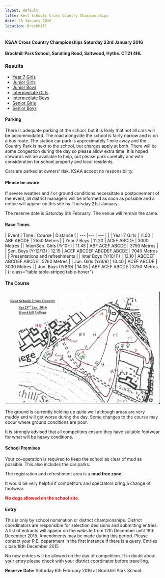 ```yaml
---
layout: default
title: Kent Schools Cross Country Championships 
date: 23 January 2016
location: Brockhill
---
```


#### KSAA Cross Country Championships Saturday 23rd January 2016

#### Brockhill Park School, Sandling Road, Saltwood, Hythe. CT21 4HL

<div class="panel panel-info">
    <div class="panel-heading">
        <h3 class="panel-title">Results</h3>
    </div>
    <div class="panel-body">
        <ul>
            <li><a href="/files/events/15-16/2016-01-23-kent-schools-cross-country-champs/KSAA-2016-Cross-Country-Championships-Year-7-Girls-Results-v2.pdf">Year 7 Girls</a></li>
            <li><a href="/files/events/15-16/2016-01-23-kent-schools-cross-country-champs/KSAA-2016-Cross-Country-Championships-Junior-Girls-Results.pdf">Junior Girls</a></li>
            <li><a href="/files/events/15-16/2016-01-23-kent-schools-cross-country-champs/KSAA-2016-Cross-Country-Championships-Junior-Boys-Results.pdf">Junior Boys</a></li>
            <li><a href="/files/events/15-16/2016-01-23-kent-schools-cross-country-champs/KSAA-2016-Cross-Country-Championships-Intermediate-Girls-Results-v2.pdf">Intermediate Girls</a></li>
            <li><a href="/files/events/15-16/2016-01-23-kent-schools-cross-country-champs/KSAA-2016-Cross-Country-Championships-Intermediate-Boys-Results.pdf">Intermediate Boys</a></li>
            <li><a href="/files/events/15-16/2016-01-23-kent-schools-cross-country-champs/KSAA-2016-Cross-Country-Championships-Senior-Girls-Results.pdf">Senior Girls</a></li>
            <li><a href="/files/events/15-16/2016-01-23-kent-schools-cross-country-champs/KSAA-2016-Cross-Country-Championships-Senior-Boys-Results.pdf">Senior Boys</a></li>
        </ul>
    </div>
</div>

#### Parking

There is adequate parking at the school, but it is likely that not all cars will be accommodated. The road alongside the school is fairly narrow and is on a bus route. The station car park is approximately 1 mile away and the Country Park is next to the school, but charges apply at both. There will be some congestion during the day so please allow extra time. It is hoped stewards will be available to help, but please park carefully and with consideration for school property and local residents.

Cars are parked at owners' risk. KSAA accept no responsibility.

#### Please be aware

If severe weather and / or ground conditions necessitate a postponement of the event, all district managers will be informed as soon as possible and a notice will appear on this site by Thursday 21st January.

The reserve date is Saturday 6th February. The venue will remain the same.

#### Race Times

| Event                             | Time  | Course                    | Distance      |
| ---                               |---    | ---                       |               |
| Year 7 Girls                      | 11.00 | ABF ABCDE                 | 2550 Metres   |
| Year 7 Boys                       | 11.20 | ACEF ABCDE                | 3000 Metres   |
| Inter/Sen. Girls (Yr10+)          | 11.45 | ABF ACEF ABCDE            | 3750 Metres   |
| Sen. Boys (Yr12/13)               | 12.15 | ACEF ABCDEF ABCDEF ABCDE  | 7040 Metres   |
| Presentations and refreshments    |
| Inter Boys (Yr10/11)              | 13.10 | ABCDEF ABCDEF ABCDE       | 5760 Metres   |
| Jun. Girls (Yr8/9)                | 13.40 | ACEF ABCDE                | 3000 Metres   |
| Jun. Boys (Yr8/9)                 | 14.05 | ABF ACEF ABCDE            | 3750 Metres   |
{: class="table table-striped table-hover"}

#### The Course

<a href="/images/events/15-16/2016-01-23-kent-schools-cross-country-champs/course-map.jpg" target="_blank">
    <img src="/images/events/15-16/2016-01-23-kent-schools-cross-country-champs/course-map.jpg" style="max-width:100%;"/>
</a>

The ground is currently holding up quite well although areas are very muddy and will get worse during the day.  Some changes to the course may occur where ground conditions are poor.

It is strongly advised that all competitors ensure they have suitable footwear for what will be heavy conditions.

#### School Premises

Your co-operation is required to keep the school as clear of mud as possible. This also includes the car parks.

The registration and refreshment area is a **mud free zone**.

It would be very helpful if competitors and spectators bring a change of footwear.

<span style="color: red;">**No dogs allowed on the school site.**</span>

#### Entry

This is only by school nomination or district championships. District coordinators are responsible for selection decisions and submitting entries.
A list of entrants will appear on the website from 12th December until 18th December 2015. Amendments may be made during this period.
Please contact your P.E. department in the first instance if there is a query.
Entries close 18th December 2015

No new entries will be allowed on the day of competition. If in doubt about your entry please check with your district coordinator before travelling.

**Reserve Date:**  Saturday 6th February 2016 at Brockhill Park School.
